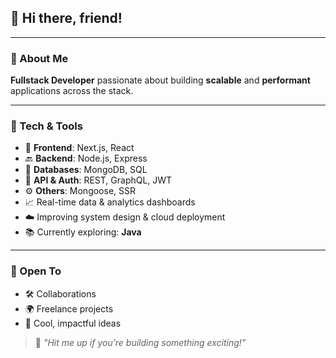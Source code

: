 ## 👋 Hi there, friend!

---

### 🚀 About Me  
**Fullstack Developer** passionate about building **scalable** and **performant** applications across the stack.

---

### 🔧 Tech & Tools

* 🧠 **Frontend**: Next.js, React  
* 🔙 **Backend**: Node.js, Express  
* 💾 **Databases**: MongoDB, SQL  
* 🔗 **API & Auth**: REST, GraphQL, JWT  
* ⚙️ **Others**: Mongoose, SSR  
* 📈 Real-time data & analytics dashboards  
* ☁️ Improving system design & cloud deployment  
* 📚 Currently exploring: **Java**

---

### 🤝 Open To

* 🛠️ Collaborations  
* 🌍 Freelance projects  
* 🚀 Cool, impactful ideas  

> 💬 _"Hit me up if you’re building something exciting!"_
